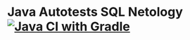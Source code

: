 # Java Autotests SQL Netology [![Java CI with Gradle](https://github.com/dadosha/Java_SQl_1/actions/workflows/gradle.yml/badge.svg)](https://github.com/dadosha/Java_SQl_1/actions/workflows/gradle.yml)